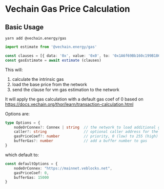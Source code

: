 # Vechain Gas Price Calculation

## Basic Usage

```shell
yarn add @vechain.energy/gas
```

```ts
import estimate from '@vechain.energy/gas'

const clauses = [{ data: '0x', value: '0x0', to: '0x1A6f69Bb160c199B1862c83291d364836558AE8F' }]
const gasEstimate = await estimate (clauses)
```

This will:

1. calculate the intrinsic gas
2. load the base price from the network
3. send the clause for vm gas estimation to the network

It will apply the gas calculation with a default gas coef of 0 based on https://docs.vechain.org/thor/learn/transaction-calculation.html

Options are:

```ts
type Options = {
    nodeOrConnex?: Connex | string  // the network to load additional gas information from
    caller?: string                 // optional caller address for the vm gas estimation
    gasPriceCoef?: number           // priority, 0 (low) to 255 (high)
    bufferGas?: number              // add a buffer number to gas
}
```

which default to:

```ts
const defaultOptions = {
    nodeOrConnex: "https://mainnet.veblocks.net",
    gasPriceCoef: 0,
    bufferGas: 15000
}
```